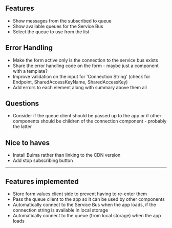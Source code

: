 ## Features

* Show messages from the subscribed to queue
* Show available queues for the Service Bus
* Select the queue to use from the list

## Error Handling

* Make the form active only is the connection to the service bus exists
* Share the error handling code on the form - maybe just a component with a template?
* Improve validation on the input for 'Connection String' (check for Endpoint, SharedAccessKeyName, SharedAccessKey)
* Add errors to each element along with summary above them all

## Questions

* Consider if the queue client should be passed up to the app or if other components should be children of the connection component - probably the latter

## Nice to haves

* Install Bulma rather than linking to the CDN version
* Add stop subscribing button

---

## Features implemented

* Store form values client side to prevent having to re-enter them
* Pass the queue client to the app so it can be used by other components
* Automatically connect to the Service Bus when the app loads, if the connection string is available in local storage
* Automatically connect to the queue (from local storage) when the app loads
